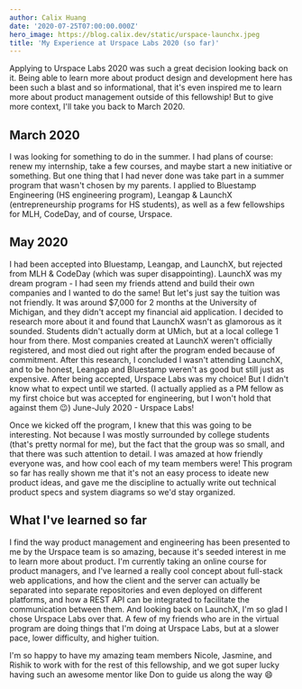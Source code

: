 ```yaml
---
author: Calix Huang
date: '2020-07-25T07:00:00.000Z'
hero_image: https://blog.calix.dev/static/urspace-launchx.jpeg
title: 'My Experience at Urspace Labs 2020 (so far)'
---
```


Applying to Urspace Labs 2020 was such a great decision looking back on it. Being able to learn more about product design and development here has been such a blast and so informational, that it's even inspired me to learn more about product management outside of this fellowship! But to give more context, I'll take you back to March 2020.

## March 2020
I was looking for something to do in the summer. I had plans of course: renew my internship, take a few courses, and maybe start a new initiative or something. But one thing that I had never done was take part in a summer program that wasn't chosen by my parents. I applied to Bluestamp Engineering (HS engineering program), Leangap & LaunchX (entrepreneurship programs for HS students), as well as a few fellowships for MLH, CodeDay, and of course, Urspace.

## May 2020
I had been accepted into Bluestamp, Leangap, and LaunchX, but rejected from MLH & CodeDay (which was super disappointing).
LaunchX was my dream program - I had seen my friends attend and build their own companies and I wanted to do the same! But let's just say the tuition was not friendly. It was around $7,000 for 2 months at the University of Michigan, and they didn't accept my financial aid application. I decided to research more about it and found that LaunchX wasn't as glamorous as it sounded. Students didn't actually dorm at UMich, but at a local college 1 hour from there. Most companies created at LaunchX weren't officially registered, and most died out right after the program ended because of commitment. After this research, I concluded I wasn't attending LaunchX, and to be honest, Leangap and Bluestamp weren't as good but still just as expensive.
After being accepted, Urspace Labs was my choice! But I didn't know what to expect until we started. (I actually applied as a PM fellow as my first choice but was accepted for engineering, but I won't hold that against them 😉)
June-July 2020 - Urspace Labs!

Once we kicked off the program, I knew that this was going to be interesting. Not because I was mostly surrounded by college students (that's pretty normal for me), but the fact that the group was so small, and that there was such attention to detail. I was amazed at how friendly everyone was, and how cool each of my team members were! This program so far has really shown me that it's not an easy process to ideate new product ideas, and gave me the discipline to actually write out technical product specs and system diagrams so we'd stay organized.

## What I've learned so far
I find the way product management and engineering has been presented to me by the Urspace team is so amazing, because it's seeded interest in me to learn more about product. I'm currently taking an online course for product managers, and I've learned a really cool concept about full-stack web applications, and how the client and the server can actually be separated into separate repositories and even deployed on different platforms, and how a REST API can be integrated to facilitate the communication between them. And looking back on LaunchX, I'm so glad I chose Urspace Labs over that. A few of my friends who are in the virtual program are doing things that I'm doing at Urspace Labs, but at a slower pace, lower difficulty, and higher tuition.

I'm so happy to have my amazing team members Nicole, Jasmine, and Rishik to work with for the rest of this fellowship, and we got super lucky having such an awesome mentor like Don to guide us along the way 😄
